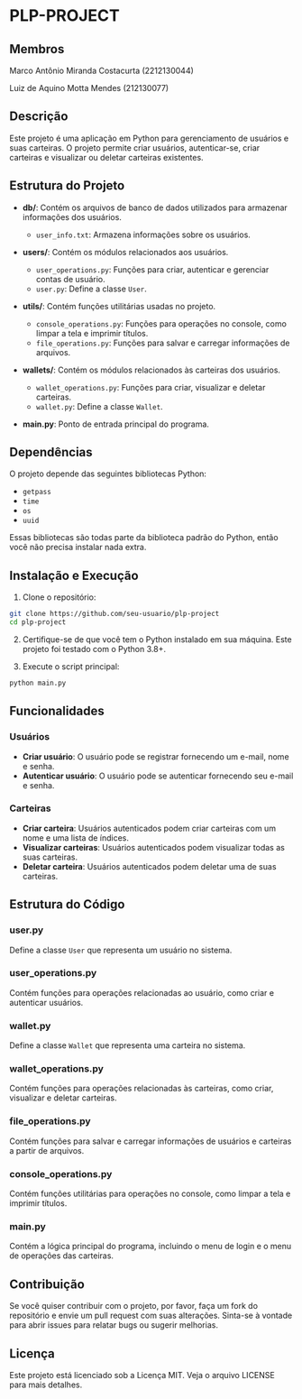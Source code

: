 # PLP-PROJECT

## Membros

Marco Antônio Miranda Costacurta (2212130044)

Luiz de Aquino Motta Mendes (212130077)

## Descrição

Este projeto é uma aplicação em Python para gerenciamento de usuários e suas carteiras. O projeto permite criar usuários, autenticar-se, criar carteiras e visualizar ou deletar carteiras existentes.

## Estrutura do Projeto

- **db/**: Contém os arquivos de banco de dados utilizados para armazenar informações dos usuários.
  - `user_info.txt`: Armazena informações sobre os usuários.

- **users/**: Contém os módulos relacionados aos usuários.
  - `user_operations.py`: Funções para criar, autenticar e gerenciar contas de usuário.
  - `user.py`: Define a classe `User`.

- **utils/**: Contém funções utilitárias usadas no projeto.
  - `console_operations.py`: Funções para operações no console, como limpar a tela e imprimir títulos.
  - `file_operations.py`: Funções para salvar e carregar informações de arquivos.

- **wallets/**: Contém os módulos relacionados às carteiras dos usuários.
  - `wallet_operations.py`: Funções para criar, visualizar e deletar carteiras.
  - `wallet.py`: Define a classe `Wallet`.

- **main.py**: Ponto de entrada principal do programa.

## Dependências

O projeto depende das seguintes bibliotecas Python:

- `getpass`
- `time`
- `os`
- `uuid`

Essas bibliotecas são todas parte da biblioteca padrão do Python, então você não precisa instalar nada extra.

## Instalação e Execução

1. Clone o repositório:

```bash
git clone https://github.com/seu-usuario/plp-project
cd plp-project
```

2. Certifique-se de que você tem o Python instalado em sua máquina. Este projeto foi testado com o Python 3.8+.

3. Execute o script principal:

```bash
python main.py
```

## Funcionalidades

### Usuários

- **Criar usuário**: O usuário pode se registrar fornecendo um e-mail, nome e senha.
- **Autenticar usuário**: O usuário pode se autenticar fornecendo seu e-mail e senha.

### Carteiras

- **Criar carteira**: Usuários autenticados podem criar carteiras com um nome e uma lista de índices.
- **Visualizar carteiras**: Usuários autenticados podem visualizar todas as suas carteiras.
- **Deletar carteira**: Usuários autenticados podem deletar uma de suas carteiras.

## Estrutura do Código

### user.py

Define a classe `User` que representa um usuário no sistema.

### user_operations.py

Contém funções para operações relacionadas ao usuário, como criar e autenticar usuários.

### wallet.py

Define a classe `Wallet` que representa uma carteira no sistema.

### wallet_operations.py

Contém funções para operações relacionadas às carteiras, como criar, visualizar e deletar carteiras.

### file_operations.py

Contém funções para salvar e carregar informações de usuários e carteiras a partir de arquivos.

### console_operations.py

Contém funções utilitárias para operações no console, como limpar a tela e imprimir títulos.

### main.py

Contém a lógica principal do programa, incluindo o menu de login e o menu de operações das carteiras.

## Contribuição

Se você quiser contribuir com o projeto, por favor, faça um fork do repositório e envie um pull request com suas alterações. Sinta-se à vontade para abrir issues para relatar bugs ou sugerir melhorias.

## Licença

Este projeto está licenciado sob a Licença MIT. Veja o arquivo LICENSE para mais detalhes.
